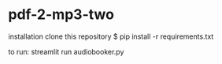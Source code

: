 ﻿# pdf-2-mp3-two

installation
clone this repository
$ pip install -r requirements.txt

to run:
streamlit run audiobooker.py
